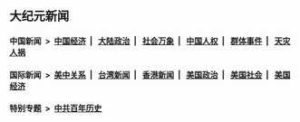 ## 大纪元新闻

#### 中国新闻 &nbsp;>&nbsp; [中国经济](indexes/ncid283/README.md?03140445) &nbsp;| &nbsp; [大陆政治](indexes/ncid277/README.md?03140445) &nbsp;| &nbsp; [社会万象](indexes/ncid282/README.md?03140445) &nbsp;| &nbsp; [中国人权](indexes/ncid278/README.md?03140445) &nbsp;| &nbsp; [群体事件](indexes/ncid279/README.md?03140445) &nbsp;| &nbsp; [天灾人祸](indexes/ncid280/README.md?03140445)

#### 国际新闻 &nbsp;>&nbsp; [美中关系](indexes/nf1412576/README.md?03140445) &nbsp;| &nbsp; [台湾新闻](indexes/ncid1349361/README.md?03140445) &nbsp;| &nbsp; [香港新闻](indexes/ncid1349362/README.md?03140445) &nbsp;| &nbsp; [美国政治](indexes/ncid1078159/README.md?03140445) &nbsp;| &nbsp; [美国社会](indexes/ncid1078160/README.md?03140445) &nbsp;| &nbsp; [美国经济](indexes/ncid1078158/README.md?03140445)

#### 特别专题 &nbsp;>&nbsp; [中共百年历史](https://github.com/epoch-news/epoch-special/blob/master/README.md?03140445)  
